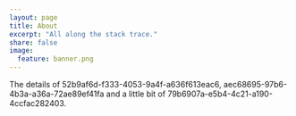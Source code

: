 ```yaml
---
layout: page
title: About
excerpt: "All along the stack trace."
share: false
image:
  feature: banner.png
---
```


The details of 52b9af6d-f333-4053-9a4f-a636f613eac6, aec68695-97b6-4b3a-a36a-72ae89ef41fa and a little bit of 79b6907a-e5b4-4c21-a190-4ccfac282403.